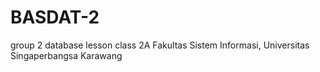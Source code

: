 # BASDAT-2
group 2 database lesson class 2A Fakultas Sistem Informasi, Universitas Singaperbangsa Karawang 
